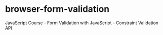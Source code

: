 # browser-form-validation
JavaScript Course - Form Validation with JavaScript - Constraint Validation API
